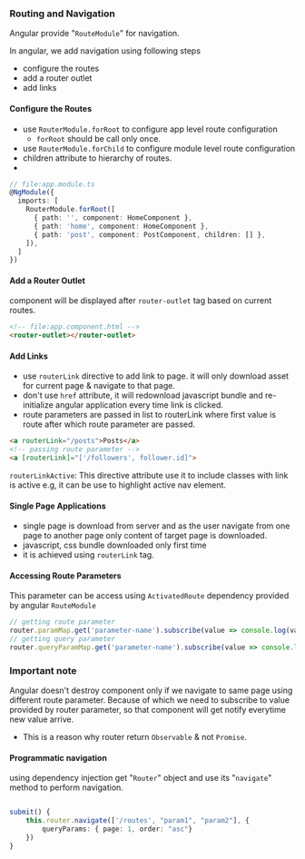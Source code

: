 ### Routing and Navigation
Angular provide "`RouteModule`" for navigation. 
           
In angular, we add navigation using following steps
- configure the routes
- add a router outlet
- add links
        
#### Configure the Routes
- use `RouterModule.forRoot` to configure app level route configuration
	- `forRoot` should be call only once.
- use `RouterModule.forChild` to configure module level route configuration
- children attribute to hierarchy of routes.
- 

```typescript
// file:app.module.ts
@NgModule({
  imports: [
	RouterModule.forRoot([
	  { path: '', component: HomeComponent },
	  { path: 'home', component: HomeComponent },
	  { path: 'post', component: PostComponent, children: [] },
	]),
  ]
})
```
        
#### Add a Router Outlet
component will be displayed after `router-outlet` tag based on current routes.
```html
<!-- file:app.component.html -->
<router-outlet></router-outlet>
```

#### Add Links
- use `routerLink` directive to add link to page. it will only download asset for current page & navigate to that page.           
- don't use `href` attribute, it will redownload javascript bundle and re-initialize angular application every time link is clicked.
- route parameters are passed in list to routerLink where first value is route after which route parameter are passed.
```html
<a routerLink="/posts">Posts</a>
<!-- passing route parameter -->
<a [routerLink]="['/followers', follower.id]">
```
          
`routerLinkActive`: This directive attribute use it to include classes with link is active
e.g, it can be use to highlight active nav element.

#### Single Page Applications 
- single page is download from server and as the user navigate from one page to another page only content of target page is downloaded.
- javascript, css bundle downloaded only first time 
- it is achieved using `routerLink` tag.


#### Accessing Route Parameters
This parameter can be access using `ActivatedRoute` dependency provided by angular `RouteModule` 
```typescript
// getting route parameter
router.paramMap.get('parameter-name').subscribe(value => console.log(value));
// getting query parameter
router.queryParamMap.get('parameter-name').subscribe(value => console.log(value));
```

### Important note
Angular doesn't destroy component only if we navigate to same page using different route parameter. Because of which we need to subscribe to value provided by router parameter, so that component will get notify everytime new value arrive.
- This is a reason why router return `Observable` & not `Promise`.


#### Programmatic navigation
using dependency injection get "`Router`" object and use  its "`navigate`"  method to perform navigation.
```typescript

submit() {
	this.router.navigate(['/routes', "param1", "param2"], {
		queryParams: { page: 1, order: "asc"}
	})
}
```

